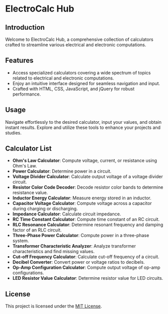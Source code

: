 # ElectroCalc Hub

## Introduction
Welcome to ElectroCalc Hub, a comprehensive collection of calculators crafted to streamline various electrical and electronic computations.

## Features
- Access specialized calculators covering a wide spectrum of topics related to electrical and electronic computations.
- Enjoy an intuitive interface designed for seamless navigation and input.
- Crafted with HTML, CSS, JavaScript, and jQuery for robust performance.

## Usage
Navigate effortlessly to the desired calculator, input your values, and obtain instant results. Explore and utilize these tools to enhance your projects and studies.

## Calculator List
- **Ohm's Law Calculator**: Compute voltage, current, or resistance using Ohm's Law.
- **Power Calculator**: Determine power in a circuit.
- **Voltage Divider Calculator**: Calculate output voltage of a voltage divider circuit.
- **Resistor Color Code Decoder**: Decode resistor color bands to determine resistance value.
- **Inductor Energy Calculator**: Measure energy stored in an inductor.
- **Capacitor Voltage Calculator**: Compute voltage across a capacitor during charging or discharging.
- **Impedance Calculator**: Calculate circuit impedance.
- **RC Time Constant Calculator**: Compute time constant of an RC circuit.
- **RLC Resonance Calculator**: Determine resonant frequency and damping factor of an RLC circuit.
- **Three-Phase Power Calculator**: Compute power in a three-phase system.
- **Transformer Characteristic Analyzer**: Analyze transformer characteristics and find missing values.
- **Cut-off Frequency Calculator**: Calculate cut-off frequency of a circuit.
- **Decibel Converter**: Convert power or voltage ratios to decibels.
- **Op-Amp Configuration Calculator**: Compute output voltage of op-amp configurations.
- **LED Resistor Value Calculator**: Determine resistor value for LED circuits.

## License
This project is licensed under the [MIT License](LICENSE).
